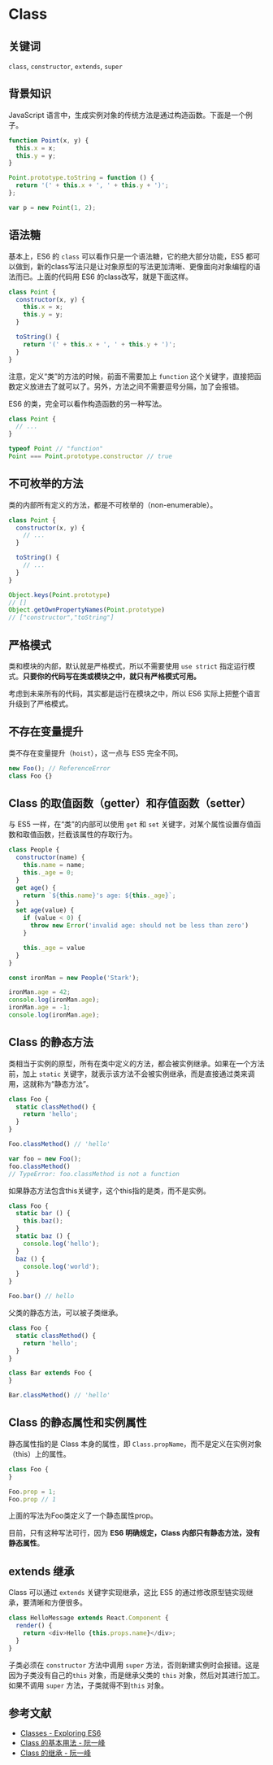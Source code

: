 # Class

## 关键词

`class`, `constructor`, `extends`, `super`

## 背景知识

JavaScript 语言中，生成实例对象的传统方法是通过构造函数。下面是一个例子。

```javascript
function Point(x, y) {
  this.x = x;
  this.y = y;
}

Point.prototype.toString = function () {
  return '(' + this.x + ', ' + this.y + ')';
};

var p = new Point(1, 2);
```

## 语法糖

基本上，ES6 的 `class` 可以看作只是一个语法糖，它的绝大部分功能，ES5 都可以做到，新的class写法只是让对象原型的写法更加清晰、更像面向对象编程的语法而已。上面的代码用 ES6 的class改写，就是下面这样。

```javascript
class Point {
  constructor(x, y) {
    this.x = x;
    this.y = y;
  }

  toString() {
    return '(' + this.x + ', ' + this.y + ')';
  }
}
```

注意，定义“类”的方法的时候，前面不需要加上 `function` 这个关键字，直接把函数定义放进去了就可以了。另外，方法之间不需要逗号分隔，加了会报错。

ES6 的类，完全可以看作构造函数的另一种写法。

```javascript
class Point {
  // ...
}

typeof Point // "function"
Point === Point.prototype.constructor // true
```

## 不可枚举的方法

类的内部所有定义的方法，都是不可枚举的（non-enumerable）。

```javascript
class Point {
  constructor(x, y) {
    // ...
  }

  toString() {
    // ...
  }
}

Object.keys(Point.prototype)
// []
Object.getOwnPropertyNames(Point.prototype)
// ["constructor","toString"]
```

## 严格模式

类和模块的内部，默认就是严格模式，所以不需要使用 `use strict` 指定运行模式。**只要你的代码写在类或模块之中，就只有严格模式可用。**

考虑到未来所有的代码，其实都是运行在模块之中，所以 ES6 实际上把整个语言升级到了严格模式。

## 不存在变量提升

类不存在变量提升（`hoist`），这一点与 ES5 完全不同。

```javascript
new Foo(); // ReferenceError
class Foo {}
```

## Class 的取值函数（getter）和存值函数（setter）

与 ES5 一样，在“类”的内部可以使用 `get` 和 `set` 关键字，对某个属性设置存值函数和取值函数，拦截该属性的存取行为。

```javascript
class People {
  constructor(name) {
    this.name = name;
    this._age = 0;
  }
  get age() {
    return `${this.name}'s age: ${this._age}`;
  }
  set age(value) {
    if (value < 0) {
      throw new Error('invalid age: should not be less than zero')
    }

    this._age = value
  }
}

const ironMan = new People('Stark');

ironMan.age = 42;
console.log(ironMan.age);
ironMan.age = -1;
console.log(ironMan.age);
```

## Class 的静态方法

类相当于实例的原型，所有在类中定义的方法，都会被实例继承。如果在一个方法前，加上 `static` 关键字，就表示该方法不会被实例继承，而是直接通过类来调用，这就称为“静态方法”。

```javascript
class Foo {
  static classMethod() {
    return 'hello';
  }
}

Foo.classMethod() // 'hello'

var foo = new Foo();
foo.classMethod()
// TypeError: foo.classMethod is not a function
```

如果静态方法包含this关键字，这个this指的是类，而不是实例。

```javascript
class Foo {
  static bar () {
    this.baz();
  }
  static baz () {
    console.log('hello');
  }
  baz () {
    console.log('world');
  }
}

Foo.bar() // hello
```

父类的静态方法，可以被子类继承。

```javascript
class Foo {
  static classMethod() {
    return 'hello';
  }
}

class Bar extends Foo {
}

Bar.classMethod() // 'hello'
```

## Class 的静态属性和实例属性

静态属性指的是 Class 本身的属性，即 `Class.propName`，而不是定义在实例对象（this）上的属性。

```javascript
class Foo {
}

Foo.prop = 1;
Foo.prop // 1
```

上面的写法为Foo类定义了一个静态属性prop。

目前，只有这种写法可行，因为 **ES6 明确规定，Class 内部只有静态方法，没有静态属性**。

## extends 继承

Class 可以通过 `extends` 关键字实现继承，这比 ES5 的通过修改原型链实现继承，要清晰和方便很多。

```javascript
class HelloMessage extends React.Component {
  render() {
    return <div>Hello {this.props.name}</div>;
  }
}
```

子类必须在 `constructor` 方法中调用 `super` 方法，否则新建实例时会报错。这是因为子类没有自己的`this` 对象，而是继承父类的 `this` 对象，然后对其进行加工。如果不调用 `super` 方法，子类就得不到`this` 对象。

## 参考文献
- [Classes - Exploring ES6](http://exploringjs.com/es6/ch_classes.html)
- [Class 的基本用法 - 阮一峰](http://es6.ruanyifeng.com/#docs/class)
- [Class 的继承 - 阮一峰](http://es6.ruanyifeng.com/#docs/class-extends)